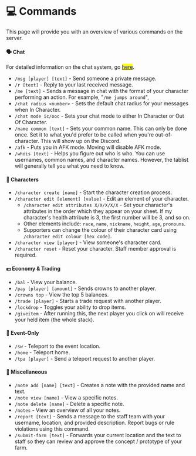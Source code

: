 # 💻 Commands

This page will provide you with an overview of various commands on the server.

#### 🗣️ Chat

For detailed information on the chat system, go [<mark style="color:blue;">here</mark>](chat.md).

* `/msg [player] [text]` - Send someone a private message.
* `/r [text]` - Reply to your last received message.
* `/me [text]` - Sends a message in chat with the format of your character performing an action. For example, "`/me jumps around`",
* `/chat radius <number>` - Sets the default chat radius for your messages when In Character.
* `/chat mode ic/ooc` - Sets your chat mode to either In Character or Out Of Character.
* `/name common [text]` - Sets your common name. This can only be done once. Set it to what you'd prefer to be called when you're out-of-character. This will show up on the Discord.
* `/afk` - Puts you in AFK mode. Moving will disable AFK mode.
* `/whois [text]` - Helps you figure out who is who. You can use usernames, common names, and character names. However, the tablist will generally tell you what you need to know.

#### **🧙** Characters

* `/character create [name]` - Start the character creation process.
* `/character edit [element] [value]` - Edit an element of your character.
  * `/character edit attributes X/X/X/X/X` - Set your character's attributes in the order which they appear on your sheet. If my character's health attribute is 3, the first number will be 3, and so on.
  * Other elements include: `race`, `name`, `nickname`, `height`, `age`, `pronouns`.
  * Supporters can change the colour of their character card using `/character edit colour [hex code]`.
* `/character view [player]` - View someone's character card.
* `/character reset` - Reset your character. Staff member approval is required.

#### 💵 Economy & Trading

* `/bal` - View your balance.
* `/pay [player] [amount]` - Sends crowns to another player.
* `/crowns top` - View the top 5 balances.
* `/trade [player]` - Starts a trade request with another player.
* `/lockdrop` - Toggles your ability to drop items.
* `/giveitem` - After running this, the next player you click on will receive your held item (the whole stack).

#### 👥 Event-Only

* `/sw` - Teleport to the event location.
* `/home` - Teleport home.
* `/tpa [player]` - Send a teleport request to another player.

#### 📝 Miscellaneous

* `/note add [name] [text]` - Creates a note with the provided name and text.
* `/note view [name]` - View a specific notes.
* `/note delete [name]` - Delete a specific note.
* `/notes` - View an overview of all your notes.
* `/report [text]` - Sends a message to the staff team with your username, location, and provided description. Report bugs or rule violations using this command.
* `/submit-farm [text]` - Forwards your current location and the text to staff so they can review and approve the concept / prototype of your farm.
